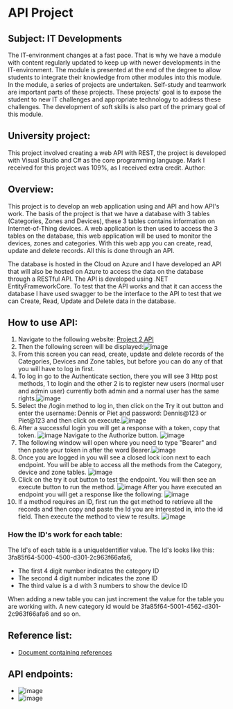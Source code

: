 # API Project

## Subject: IT Developments
The IT-environment changes at a fast pace. That is why we have a module with content regularly updated to keep up with newer developments in the IT-environment. The module is presented at the end of the degree to allow students to integrate their knowledge from other modules into this module. In the module, a series of projects are undertaken. Self-study and teamwork are important parts of these projects. These projects' goal is to expose the student to new IT challenges and appropriate technology to address these challenges. The development of soft skills is also part of the primary goal of this module.
## University project:
This project involved creating a web API with REST, the project is developed with Visual Studio and C# as the core programming language. Mark I received for this project was 109%, as I received extra credit.
Author: [](https://github.com/dennisvantonder/)

## Overview:
This project is to develop an web application using and API and how API's work. The basis of the project is that we have a database with 3 tables (Categories, Zones and Devices), these 3 tables contains information on Internet-of-Thing devices. A web application is then used to access the 3 tables on the database, this web application will be used to monitor the devices, zones and categories. With this web app you can create, read, update and delete records. All this is done through an API.

The database is hosted in the Cloud on Azure and I have developed an API that will also be hosted on Azure to access the data on the database through a RESTful API. The API is developed using .NET EntityFrameworkCore. To test that the API works and that it can access the database I have used swagger to be the interface to the API to test that we can Create, Read, Update and Delete data in the database.
## How to use API:
1. Navigate to the following website: [Project 2 API](https://iot-connectedofficeproject.azurewebsites.net/swagger/index.html) 
2. Then the following screen will be displayed:![image](https://user-images.githubusercontent.com/90188915/188458513-e6cd0484-a383-489e-a787-75a4f72889ef.png)
3. From this screen you can read, create, update and delete records of the Categories, Devices and Zone tables, but before you can do any of that you will have to log in first.
4. To log in go to the Authenticate section, there you will see 3 Http post methods, 1 to login and the other 2 is to register new users (normal user and admin user) currently both admin and a normal user has the same rights.![image](https://user-images.githubusercontent.com/90188915/188459544-c21de9e3-9129-45c1-8d55-b1d7620d0a0d.png)
5. Select the /login method to log in, then click on the Try it out button and enter the username: Dennis or Piet and password: Dennis@123 or Piet@123 and then click on execute.![image](https://user-images.githubusercontent.com/90188915/188460036-3316592b-f7b4-444e-b643-0f73172e8437.png)
6. After a successful login you will get a response with a token, copy that token. ![image](https://user-images.githubusercontent.com/90188915/188868792-9a88bcfe-d241-47c4-9f4c-4828127a962c.png)
Navigate to the Authorize button.
![image](https://user-images.githubusercontent.com/90188915/188460414-26405262-8d1f-4b0c-8d90-f9fb773c42e8.png) 
7. The following window will open where you need to type "Bearer" and then paste your token in after the word Bearer.![image](https://user-images.githubusercontent.com/90188915/188460718-a2f99c0d-aad5-4028-ad9b-2c970913f909.png)
8. Once you are logged in you will see a closed lock icon next to each endpoint. You will be able to access all the methods from the Category, device and zone tables. ![image](https://user-images.githubusercontent.com/90188915/188869419-2e11aeb1-30ac-4f19-b49a-1f0afa557224.png)
9. Click on the try it out button to test the endpoint. You will then see an execute button to run the method. ![image](https://user-images.githubusercontent.com/90188915/188869788-80a705a5-9687-4ea8-9a01-31c2448fb0bf.png)
After you have executed an endpoint you will get a response like the following: ![image](https://user-images.githubusercontent.com/90188915/188870069-e79fd665-1ca8-45c9-9937-ffe7e2d30450.png)
10. If a method requires an ID, first run the get method to retrieve all the records and then copy and paste the Id you are interested in, into the id field. Then execute the method to view te results. 
![image](https://user-images.githubusercontent.com/90188915/188870161-4eca2cbb-d0e9-4b92-af51-01c306751bd7.png)

### How the ID's work for each table:
The Id's of each table is a uniqueIdentifier value. The Id's looks like this: 3fa85f64-5000-4500-d301-2c963f66afa6,
- The first 4 digit number indicates the category ID
- The second 4 digit number indicates the zone ID
- The third value is a d with 3 numbers to show the device ID

When adding a new table you can just increment the value for the table you are working with. A new category id would be 3fa85f64-5001-4562-d301-2c963f66afa6 and so on.
## Reference list:
- [Document containing references](https://github.com/dennisvantonder/CMPG-323-Project-2-31609988/blob/main/Reference%20list.docx)

## API endpoints:
- ![image](https://user-images.githubusercontent.com/90188915/189925532-c4b76316-a5b6-4b71-bea5-ecd2a20e9555.png)
- ![image](https://user-images.githubusercontent.com/90188915/189925578-3888df7f-da48-473e-b3ea-819424b6bb37.png)
